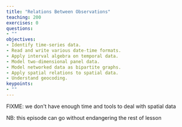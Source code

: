 ```yaml
---
title: "Relations Between Observations"
teaching: 200
exercises: 0
questions:
- ""
objectives:
- Identify time-series data.
- Read and write various date-time formats.
- Apply interval algebra on temporal data.
- Model two-dimensional panel data.
- Model networked data as bipartite graphs.
- Apply spatial relations to spatial data.
- Understand geocoding.
keypoints:
- ""
---
```


FIXME: we don't have enough time and tools to deal with spatial data

NB: this episode can go without endangering the rest of lesson